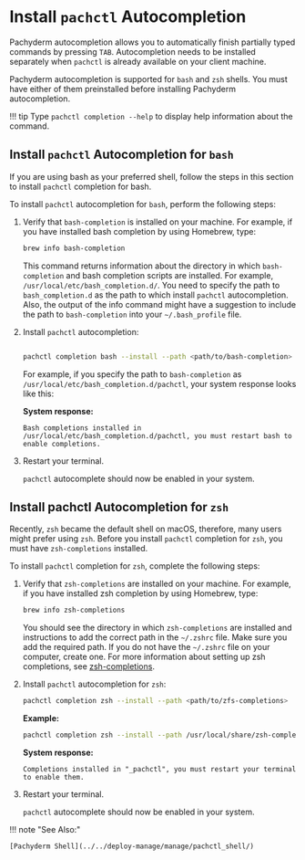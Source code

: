 # Install `pachctl` Autocompletion

Pachyderm autocompletion allows you to automatically finish
partially typed commands by pressing `TAB`. Autocompletion needs
to be installed separately when `pachctl` is already
available on your client machine.

Pachyderm autocompletion is supported for `bash` and `zsh` shells.
You must have either of them preinstalled
before installing Pachyderm autocompletion.

!!! tip
    Type `pachctl completion --help` to display help information about
    the command.

## Install `pachctl` Autocompletion for `bash`

If you are using bash as your preferred shell, follow the steps in this
section to install `pachctl` completion for bash.

To install `pachctl` autocompletion for `bash`, perform the following steps:

1. Verify that `bash-completion` is installed on your machine.
   For example, if you have installed bash completion by using Homebrew,
   type:

   ```bash
   brew info bash-completion
   ```

   This command returns information about the directory in which
   `bash-completion` and bash completion scripts are installed.
   For example,  `/usr/local/etc/bash_completion.d/`. You need
   to specify the path to `bash_completion.d` as the path to which install
   `pachctl` autocompletion. Also, the output of the info
   command might have a suggestion to include the path to
   `bash-completion` into your `~/.bash_profile` file.

1. Install `pachctl` autocompletion:


   ```bash

   pachctl completion bash --install --path <path/to/bash-completion>
   ```

   For example, if you specify the path to `bash-completion` as
   `/usr/local/etc/bash_completion.d/pachctl`, your system response
   looks like this:

   **System response:**

   ```
   Bash completions installed in /usr/local/etc/bash_completion.d/pachctl, you must restart bash to enable completions.
   ```

1. Restart your terminal.

   `pachctl` autocomplete should now be enabled in your system.

## Install pachctl Autocompletion for `zsh`

Recently, `zsh` became the default shell on macOS, therefore, many users
might prefer using `zsh`. Before you install `pachctl` completion for `zsh`,
you must have `zsh-completions` installed.

To install `pachctl` completion for `zsh`, complete the following
steps:

1. Verify that `zsh-completions` are installed on your machine.
   For example, if you have installed zsh completion by using Homebrew,
   type:

   ```zsh
   brew info zsh-completions
   ```

   You should see the directory in which `zsh-completions` are installed
   and instructions to add the correct path in the `~/.zshrc` file. Make sure
   you add the required path. If you do not have the `~/.zshrc` file on
   your computer, create one. For more information about setting up zsh
   completions, see
   [zsh-completions](https://github.com/zsh-users/zsh-completions).

1. Install `pachctl` autocompletion for `zsh`:

   ```zsh
   pachctl completion zsh --install --path <path/to/zfs-completions>
   ```

   **Example:**

   ```zsh
   pachctl completion zsh --install --path /usr/local/share/zsh-completions/_pachctl
   ```

   **System response:**

   ```
   Completions installed in "_pachctl", you must restart your terminal to enable them.
   ```

1. Restart your terminal.

   `pachctl` autocomplete should now be enabled in your system.

!!! note "See Also:"

    [Pachyderm Shell](../../deploy-manage/manage/pachctl_shell/)

